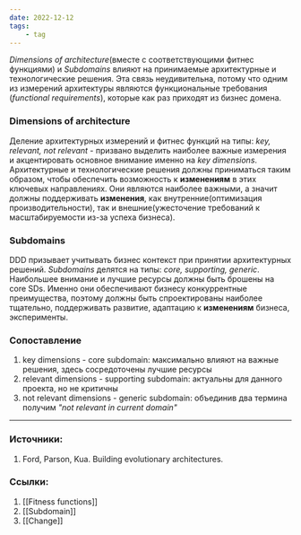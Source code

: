 ```yaml
---
date: 2022-12-12
tags:
    - tag
---
```


*Dimensions of architecture*(вместе с соответствующими фитнес функциями) и *Subdomains* влияют на принимаемые архитектурные и технологические решения. Эта связь неудивительна, потому что одним из измерений архитектуры являются функциональные требования (*functional requirements*), которые как раз приходят из бизнес домена.

### Dimensions of architecture

Деление архитектурных измерений и фитнес функций на типы: *key, relevant, not relevant* - призвано выделить наиболее важные измерения и акцентировать основное внимание именно на *key dimensions*. Архитектурные и технологические решения должны приниматься таким образом, чтобы обеспечить возможность к **изменениям** в этих ключевых направлениях. Они являются наиболее важными, а значит должны поддерживать **изменения**, как внутренние(оптимизация производительности), так и внешние(ужесточение требований к масштабируемости из-за успеха бизнеса).


### Subdomains

DDD призывает учитывать бизнес контекст при принятии архитектурных решений. *Subdomains* делятся на типы: *core, supporting, generic*. Наибольшее внимание и лучшие ресурсы должны быть брошены на core SDs. Именно они обеспечивают бизнесу конкуррентные преимущества, поэтому должны быть спроектированы наиболее тщательно, поддерживать развитие, адаптацию к **изменениям** бизнеса, эксперименты.

### Сопоставление

1. key dimensions - core subdomain: максимально влияют на важные решения, здесь сосредоточены лучшие ресурсы
1. relevant dimensions - supporting subdomain: актуальны для данного проекта, но не критичны
1. not relevant dimensions - generic subdomain: объединив два термина получим *"not relevant in current domain"*

---

### Источники:
1. Ford, Parson, Kua. Building evolutionary architectures.

### Ссылки:
1. [[Fitness functions]]
1. [[Subdomain]]
1. [[Change]]